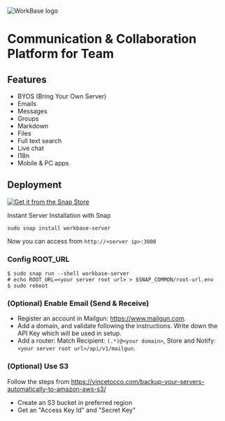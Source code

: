 ![WorkBase logo](https://www.weaworking.com/assets/workbase.png)

# Communication & Collaboration Platform for Team

## Features

- BYOS (Bring Your Own Server)
- Emails
- Messages
- Groups
- Markdown
- Files
- Full text search
- Live chat
- I18n
- Mobile & PC apps

## Deployment

[![Get it from the Snap Store](https://snapcraft.io/static/images/badges/en/snap-store-black.svg)](https://snapcraft.io/workbase-server)

Instant Server Installation with Snap
```
sudo snap install workbase-server
```
Now you can access from `http://<server ip>:3000`
  
### Config ROOT_URL

```
$ sudo snap run --shell workbase-server
# echo ROOT_URL=<your server root url> > $SNAP_COMMON/root-url.env
$ sudo reboot
```

### (Optional) Enable Email (Send & Receive)

- Register an account in Mailgun: https://www.mailgun.com.
- Add a domain, and validate following the instructions. Write down the API Key which will be used in setup.
- Add a router: Match Recipient: `(.*)@<your domain>`, Store and Notify: `<your server root url>/api/v1/mailgun`.

### (Optional) Use S3

Follow the steps from https://vincetocco.com/backup-your-servers-automatically-to-amazon-aws-s3/
- Create an S3 bucket in preferred region
- Get an "Access Key Id" and "Secret Key"
